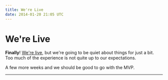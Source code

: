 ```yaml
---
title: We're Live
date: 2014-01-20 21:05 UTC
---
```


# We're Live

<b>Finally</b>!  <a href="http://manifest.ly">We're live</a>, but we're going to be quiet about things for just a bit.  Too much of the experience is not quite up to our expectations.

A few more weeks and we should be good to go with the MVP.

***
